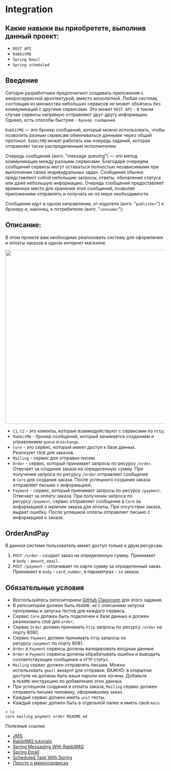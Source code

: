 <h1>Integration</h1>

<h2>Какие навыки вы приобретете, выполнив данный проект:</h2>

<ul>
	<li><code>REST API</code></li>
	<li><code>RabbitMQ</code></li>
	<li><code>Spring Email</code></li>
	<li><code>Spring scheduled</code></li>
</ul>

<h2>Введение</h2>

<p>Сегодня разработчики предпочитают создавать приложения с микросервисной архитектурой, вместо монолитной. Любая система, состоящая из множества небольших сервисов не может обойтись без коммуникаций с другими сервисами. Это может&nbsp;<code>REST API</code>&nbsp;- в таком случае сервисы напрямую отправляют друг-другу информацию. Однако, есть способы быстрее -&nbsp;<code>брокер сообщений</code>.</p>

<p><code>RabbitMQ</code>&nbsp;&mdash; это брокер сообщений, который можно использовать, чтобы позволить разным сервисам обмениваться данными через общий протокол.&nbsp;<code>RabbitMQ</code>&nbsp;может работать как очередь заданий, которая отправляет таски распределенным исполнителям.</p>

<p>Очередь сообщений (англ. &quot;message queuing&quot;) &mdash; это метод коммуникации между разными сервисами. Благодаря очередям сообщений сервисы могут оставаться полностью независимыми при выполнении своих индивидуальных задач. Сообщения обычно представляют собой небольшие запросы, ответы, обновления статуса или даже небольшую информацию. Очередь сообщений предоставляет временное место для хранения этих сообщений, позволяя приложениям отправлять и получать их по мере необходимости.</p>

<p>Сообщения идут в одном направлении, от издателя (англ. &quot;<code>publisher</code>&quot;) к брокеру и, наконец, к потребителю (англ. &quot;<code>consumer</code>&quot;):</p>

<h2>Описание:</h2>

<p>В этом проекте вам необходимо реализовать систему для оформления и оплаты заказов в одном интернет магазине.</p>

<p><img alt="" height="546" name="image.png" src="https://ucarecdn.com/57911fb3-c520-4d8e-9e16-6d0427926f4b/" width="1280" /></p>

<ul>
	<li><code>C1</code>,&nbsp;<code>C2</code>&nbsp;- это клиенты, которые взаимодействуют с сервисами по&nbsp;<code>http</code>;</li>
	<li><code>RabbitMQ</code>&nbsp;- брокер сообщений, который занимается созданием и управлением&nbsp;<code>queue</code>&nbsp;и&nbsp;<code>exchange</code>.</li>
	<li><code>Core</code>&nbsp;- это сервис, который имеет доступ к базе данных. Реализует&nbsp;<code>CRUD</code>&nbsp;для заказов.</li>
	<li><code>Mailing</code>&nbsp;- сервис для отправки писем.</li>
	<li><code>Order</code>&nbsp;- сервис, который принимает запросы по ресурсу&nbsp;<code>/order</code>. Отвечает за создание заказа на определенную сумму. При получении запроса по ресурсу&nbsp;<code>/order</code>&nbsp;отправляет сообщение в&nbsp;<code>Core</code>&nbsp;для создания заказа. После успешного создания заказа отправляет письмо с информацией.</li>
	<li><code>Payment</code>&nbsp;- сервис, который принимает запросы по ресурсу&nbsp;<code>/payment</code>. Отвечает за оплату заказа. При получении запроса по ресурсу&nbsp;<code>/payment</code>, сервис отправляет сообщение в&nbsp;<code>Core</code>&nbsp;за информацией о наличии заказа для оплаты. При отсутствии заказа, выдает ошибку. После успешной оплаты отправляет письмо с информацией о заказе.</li>
</ul>

<h2>OrderAndPay</h2>

<p>В данной системе пользователь имеет доступ только к двум ресурсам.</p>

<ol>
	<li><code>POST /order</code>&nbsp;- создает заказ на определенную сумму. Принимает в&nbsp;<code>body</code>&nbsp;-&nbsp;<code>amount</code>,&nbsp;<code>email</code>.</li>
	<li><code>POST /payment</code>&nbsp;- оплачивает по карте сумму за определенный заказ. Принимает в&nbsp;<code>body</code>&nbsp;-&nbsp;<code>card_number</code>, в параметрах -&nbsp;<code>id</code>&nbsp;заказа.</li>
</ol>

<h2>Обязательные условия</h2>

<ul>
	<li>Воспользуйтесь репозиторием <a href="https://classroom.github.com/a/aFYmQDfN" rel="noopener noreferrer nofollow">GitHub Classroom</a> для этого задания.</li>
	<li>В репозитории должен быть&nbsp;<code>README.md</code>&nbsp;с описанием запуска программы и запуска тестов для каждого сервиса.</li>
	<li>Сервис&nbsp;<code>Core</code>&nbsp;должен быть подключен к базе данных и должен реализовать&nbsp;<code>CRUD</code>&nbsp;для&nbsp;<code>order</code>;</li>
	<li>Сервис&nbsp;<code>Order</code>&nbsp;должен принимать&nbsp;<code>http</code>&nbsp;запросы по ресурсу&nbsp;<code>/order</code>&nbsp;на порту 8080.</li>
	<li>Сервис&nbsp;<code>Payment</code>&nbsp;должен принимать&nbsp;<code>http</code>&nbsp;запросы по ресурсу&nbsp;<code>/payment</code>&nbsp;по порту 8081.</li>
	<li><code>Order</code>&nbsp;и&nbsp;<code>Payment</code>&nbsp;сервисы должны валидировать входные данные.</li>
	<li><code>Order</code>&nbsp;и&nbsp;<code>Payment</code>&nbsp;сервисы должны обрабатывать ошибки и выводить соответствующее сообщение и&nbsp;<code>HTTP</code>&nbsp;статус.</li>
	<li><code>Mailing</code>&nbsp;сервис должен отправлять письма. Можно использовать&nbsp;<code>gmail</code>&nbsp;аккаунт для отправки. ВАЖНО: в открытом доступе не должны быть ваши пароли или логины. Добавьте в&nbsp;<code>README</code>&nbsp;инструкцию по добавлению этих данных.</li>
	<li>При успешном создании и оплаты заказа,&nbsp;<code>Mailing</code>&nbsp;сервис должен отправить письмо человеку, оформившему заказ.</li>
	<li>Каждый сервис должен иметь&nbsp;<code>unit</code>&nbsp;тесты.</li>
	<li>Каждый сервис должен быть в отдельной папке и иметь свой&nbsp;<code>main</code>.</li>
</ul>

<pre>
<code>&gt; ls
core mailing payment order README.md
</code></pre>

<p>Полезные ссылки:</p>

<ul>
	<li><a href="https://spring.io/guides/gs/messaging-jms/" rel="nofollow noopener noreferrer">JMS</a></li>
	<li><a href="https://www.rabbitmq.com/getstarted.html" rel="nofollow noopener noreferrer">RabbitMQ tutorials</a></li>
	<li><a href="https://spring.io/guides/gs/messaging-rabbitmq/" rel="nofollow noopener noreferrer">Spring Messaging With RabbitMQ</a></li>
	<li><a href="https://www.baeldung.com/spring-email" rel="nofollow noopener noreferrer">Spring Email</a></li>
	<li><a href="https://www.baeldung.com/spring-scheduled-task" rel="nofollow noopener noreferrer">Scheduled Task With Spring</a></li>
	<li><a href="https://habr.com/ru/company/raiffeisenbank/blog/346380/" rel="nofollow noopener noreferrer">Просто о микросервисах</a></li>
</ul>
